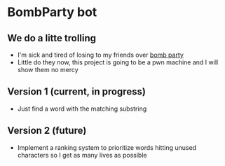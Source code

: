 # BombParty bot
## We do a litte trolling
* I'm sick and tired of losing to my friends over [bomb party](https://jklm.fun)
* Little do they now, this project is going to be a pwn machine and I will show them no mercy

## Version 1 (current, in progress)
* Just find a word with the matching substring

## Version 2 (future)
* Implement a ranking system to prioritize words hitting unused characters so I get as many lives as possible